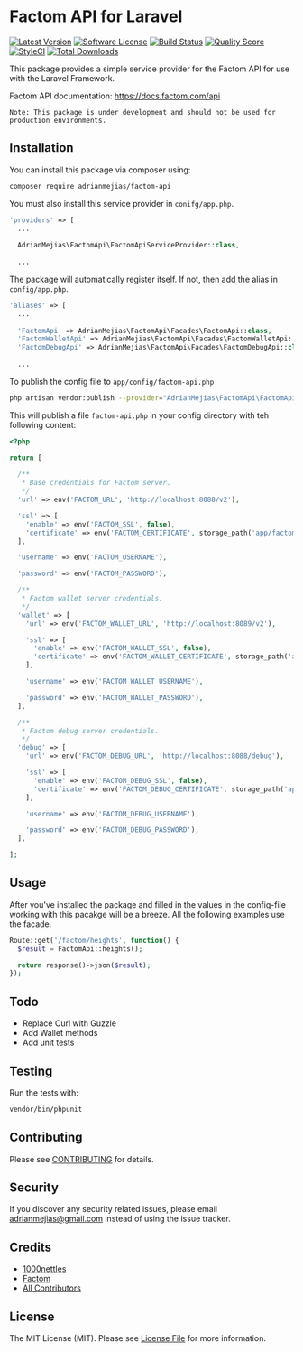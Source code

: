 # Factom API for Laravel

[![Latest Version](https://img.shields.io/github/release/adrianmejias/factom-api.svg?style=flat-square)](https://github.com/adrianmejias/factom-api/releases)
[![Software License](https://img.shields.io/badge/license-MIT-brightgreen.svg?style=flat-square)](LICENSE.md)
[![Build Status](https://img.shields.io/travis/adrianmejias/factom-api/master.svg?style=flat-square)](https://travis-ci.org/adrianmejias/factom-api)
[![Quality Score](https://img.shields.io/scrutinizer/g/adrianmejias/factom-api.svg?style=flat-square)](https://scrutinizer-ci.com/g/adrianmejias/factom-api)
[![StyleCI](https://styleci.io/repos/104237610/shield?branch=master)](https://styleci.io/repos/104237610)
[![Total Downloads](https://img.shields.io/packagist/dt/adrianmejias/factom-api.svg?style=flat-square)](https://packagist.org/packages/adrianmejias/factom-api)

This package provides a simple service provider for the Factom API for use with the Laravel Framework.

Factom API documentation: https://docs.factom.com/api

`Note: This package is under development and should not be used for production environments.`

## Installation

You can install this package via composer using:

```bash
composer require adrianmejias/factom-api
```

You must also install this service provider in `conifg/app.php`.

```php
'providers' => [
  ...
  
  AdrianMejias\FactomApi\FactomApiServiceProvider::class,
  
  ...
```

The package will automatically register itself. If not, then add the alias in `config/app.php`.

```php
'aliases' => [
  ...
  
  'FactomApi' => AdrianMejias\FactomApi\Facades\FactomApi::class,
  'FactomWalletApi' => AdrianMejias\FactomApi\Facades\FactomWalletApi::class,
  'FactomDebugApi' => AdrianMejias\FactomApi\Facades\FactomDebugApi::class,
  
  ...
```

To publish the config file to `app/config/factom-api.php`

```bash
php artisan vendor:publish --provider="AdrianMejias\FactomApi\FactomApiServiceProvider"
```

This will publish a file `factom-api.php` in your config directory with teh following content:

```php
<?php

return [
  
  /**
   * Base credentials for Factom server.
   */
  'url' => env('FACTOM_URL', 'http://localhost:8088/v2'),

  'ssl' => [
    'enable' => env('FACTOM_SSL', false),
    'certificate' => env('FACTOM_CERTIFICATE', storage_path('app/factomdAPIpub.cert')),
  ],

  'username' => env('FACTOM_USERNAME'),

  'password' => env('FACTOM_PASSWORD'),

  /**
   * Factom wallet server credentials.
   */
  'wallet' => [
    'url' => env('FACTOM_WALLET_URL', 'http://localhost:8089/v2'),

    'ssl' => [
      'enable' => env('FACTOM_WALLET_SSL', false),
      'certificate' => env('FACTOM_WALLET_CERTIFICATE', storage_path('app/factomdAPIpub.cert')),
    ],

    'username' => env('FACTOM_WALLET_USERNAME'),

    'password' => env('FACTOM_WALLET_PASSWORD'),
  ],

  /**
   * Factom debug server credentials.
   */
  'debug' => [
    'url' => env('FACTOM_DEBUG_URL', 'http://localhost:8088/debug'),

    'ssl' => [
      'enable' => env('FACTOM_DEBUG_SSL', false),
      'certificate' => env('FACTOM_DEBUG_CERTIFICATE', storage_path('app/factomdAPIpub.cert')),
    ],

    'username' => env('FACTOM_DEBUG_USERNAME'),

    'password' => env('FACTOM_DEBUG_PASSWORD'),
  ],

];
```

## Usage

After you've installed the package and filled in the values in the config-file working with this pacakge will be a breeze. All the following examples use the facade.

```php
Route::get('/factom/heights', function() {
  $result = FactomApi::heights();

  return response()->json($result);
});
```

## Todo

* Replace Curl with Guzzle
* Add Wallet methods
* Add unit tests

## Testing

Run the tests with:
```bash
vendor/bin/phpunit
```

## Contributing

Please see [CONTRIBUTING](CONTRIBUTING.md) for details.

## Security

If you discover any security related issues, please email [adrianmejias@gmail.com](mailto:adrianmejias@gmail.com) instead of using the issue tracker.

## Credits

- [1000nettles](https://github.com/1000nettles/factom-api-php)
- [Factom](https://www.factom.com)
- [All Contributors](../../contributors)

## License

The MIT License (MIT). Please see [License File](LICENSE.md) for more information.